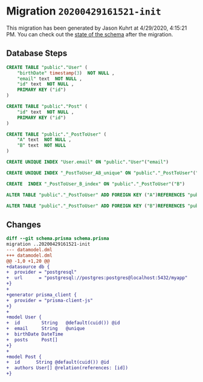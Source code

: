 # Migration `20200429161521-init`

This migration has been generated by Jason Kuhrt at 4/29/2020, 4:15:21 PM.
You can check out the [state of the schema](./schema.prisma) after the migration.

## Database Steps

```sql
CREATE TABLE "public"."User" (
    "birthDate" timestamp(3)  NOT NULL ,
    "email" text  NOT NULL ,
    "id" text  NOT NULL ,
    PRIMARY KEY ("id")
) 

CREATE TABLE "public"."Post" (
    "id" text  NOT NULL ,
    PRIMARY KEY ("id")
) 

CREATE TABLE "public"."_PostToUser" (
    "A" text  NOT NULL ,
    "B" text  NOT NULL 
) 

CREATE UNIQUE INDEX "User.email" ON "public"."User"("email")

CREATE UNIQUE INDEX "_PostToUser_AB_unique" ON "public"."_PostToUser"("A","B")

CREATE  INDEX "_PostToUser_B_index" ON "public"."_PostToUser"("B")

ALTER TABLE "public"."_PostToUser" ADD FOREIGN KEY ("A")REFERENCES "public"."Post"("id") ON DELETE CASCADE  ON UPDATE CASCADE

ALTER TABLE "public"."_PostToUser" ADD FOREIGN KEY ("B")REFERENCES "public"."User"("id") ON DELETE CASCADE  ON UPDATE CASCADE
```

## Changes

```diff
diff --git schema.prisma schema.prisma
migration ..20200429161521-init
--- datamodel.dml
+++ datamodel.dml
@@ -1,0 +1,20 @@
+datasource db {
+  provider = "postgresql"
+  url      = "postgresql://postgres:postgres@localhost:5432/myapp"
+}
+
+generator prisma_client {
+  provider = "prisma-client-js"
+}
+
+model User {
+  id        String   @default(cuid()) @id
+  email     String   @unique
+  birthDate DateTime
+  posts     Post[]
+}
+
+model Post {
+  id      String @default(cuid()) @id
+  authors User[] @relation(references: [id])
+}
```


